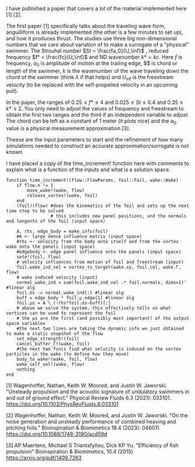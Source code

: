 I have published a paper that covers a lot of the material implemented here [1] [2]. 




The first paper [1] specifically talks about the traveling wave form, anguilliform is already implemented (the other is a few minutes to set up), and how it produces thrust.
The studies use three big non-dimensional numbers that we care about variation of to make a surrogate of a "physical" swimmer. 
The Strouhal number  $St = \frac{fa_0}{U_\inf}$ , reduced frequency $f* = \frac{fc}{U_\inf}$ and ND wavenumber $k* = kc$. 
Here $f$ is frequency, $a_0$ is amplitude of motion at the trailing edge, $$ is chord or length of the swimmer, $k$ is the wavenumber of the wave traveling down the chord of the swimmer (think $\lambda$ if that helps) and $U_\inf$ is the freestream velocity (to be replaced with the self-propelled velocity in an upcoming pull). 

In the paper, the ranges of $0.25 \le f* \le 4$ and $0.025 \le St \le 0.4$ and $0.35 \le k* \le 2$. You only need to adjust the values of 
frequency and freestream to obtain the first two ranges and the third if an independent variable to adjust. The chord can be left as a constant of 1 meter (it plots nice) and the $a_0$ value is a physical measurement approximation [3]. 

Theese are the input parameters to start and the refinement of how many simulations needed to construct an accurate approximation/surrogate is not known

I have placed a copy of the time_increment! function here with comments to explain what is a function of the inputs
and what is a solution space. 

```
function time_increment!(flow::FlowParams, foil::Foil, wake::Wake)
    if flow.n != 1
        move_wake!(wake, flow)   
        release_vortex!(wake, foil)
    end    
    (foil)(flow) #does the kinematics of the foil and sets up the next time step to be solved 
                 # this includes new panel positions, and the normals and tangents of the foil (input space)
    
    A, rhs, edge_body = make_infs(foil)
    #A <- large dense influence matrix (input space)
    #rhs <- velocity from the body onto itself and from the vortex wake onto the panels (input space)
    #edgebody <- edge panel influence onto the panels (input space)
    setσ!(foil, flow)   
    # velocity influences from motion of foil and freestream (input)
    foil.wake_ind_vel = vortex_to_target(wake.xy, foil.col, wake.Γ, flow) 
    # wake induced velocity (input)
    normal_wake_ind = sum(foil.wake_ind_vel .* foil.normals, dims=1)' #linear alg
    foil.σs -= normal_wake_ind[:] #linear alg
    buff = edge_body * foil.μ_edge[1] #linear alg
    foil.μs = A \ (-rhs*foil.σs-buff)[:]
    # above we solve the system, this effectively tells us what vortices can be used to represent the foil
    # the μs are the first (and possibly most important) of the output space variables
    #the next two lines are taking the dynamic info we just obtained to make a static snapshot of the flow 
    set_edge_strength!(foil)
    cancel_buffer_Γ!(wake, foil)
    #the next two funcs find what velocity is induced on the vortex particles in the wake (to define how they move)
    body_to_wake!(wake, foil, flow)
    wake_self_vel!(wake, flow)    
    nothing
end
```


[1] Wagenhoffer, Nathan, Keith W. Moored, and Justin W. Jaworski. "Unsteady propulsion and the acoustic signature of undulatory swimmers in and out of ground effect." Physical Review Fluids 6.3 (2021): 033101. https://doi.org/10.1103/PhysRevFluids.6.033101

[2] Wagenhoffer, Nathan, Keith W. Moored, and Justin W. Jaworski. "On the noise generation and unsteady performance of combined heaving and pitching foils." Bioinspiration & Biomimetics 18.4 (2023): 046011. https://doi.org/10.1088/1748-3190/acd59d

[3] AP Maertens, Michael S Triantafyllou, Dick KP Yu. "Efficiency of fish propulsion" Bioinspiration & Biomimetics, 10.4 (2015) https://arxiv.org/pdf/1409.7263
